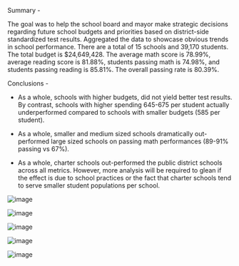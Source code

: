 Summary -  

The goal was to help the school board and mayor make strategic decisions regarding future school budgets and priorities based on district-side standardized test results. Aggregated the data to showcase obvious trends in school performance. There are a total of 15 schools and 39,170 students. The total budget is $24,649,428. The average math score is 78.99%, average reading score is 81.88%, students passing math is 74.98%, and students passing reading is 85.81%. The overall passing rate is 80.39%.

Conclusions - 

* As a whole, schools with higher budgets, did not yield better test results. By contrast, schools with higher spending 645-675 per student actually underperformed compared to schools with smaller budgets (585 per student).

* As a whole, smaller and medium sized schools dramatically out-performed large sized schools on passing math performances (89-91% passing vs 67%).

* As a whole, charter schools out-performed the public district schools across all metrics. However, more analysis will be required to glean if the effect is due to school practices or the fact that charter schools tend to serve smaller student populations per school. 

![image](https://user-images.githubusercontent.com/119978382/217599910-0e531611-4c26-4799-a296-2521e2ff9c1c.png)

![image](https://user-images.githubusercontent.com/119978382/217600030-ca54d95b-cbff-4bd6-92e2-8e226ea238c2.png)

![image](https://user-images.githubusercontent.com/119978382/217600089-44a9daee-eae5-4c9a-8e10-79e028b0ac3b.png)

![image](https://user-images.githubusercontent.com/119978382/217600161-156731b9-39f1-48fe-a4f4-7e35a643e985.png)

![image](https://user-images.githubusercontent.com/119978382/217600206-ffac5513-c068-43db-b79b-415faedcddb5.png)
